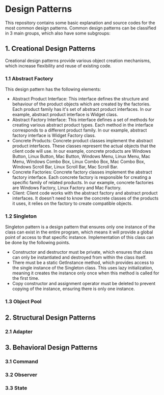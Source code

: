# Design Patterns
This repository contains some basic explanation and source codes for the most common design patterns.
Common design patterns can be classified in 3 main groups, which also have some subgroups:

## 1. Creational Design Patterns
Creational design patterns provide various object creation mechanisms, which increase flexibility and reuse of existing code.
### 1.1 Abstract Factory
This design pattern has the following elements:
- Abstract Product Interface: This interface defines the structure and behaviour of the product objects which are created by the factories. Each product family has it's set of abstract product interfaces. In our example, abstract product interface is Widget class.
- Abstract Factory Interface: This interface defines a set of methods for creating various abstract product types. Each method in the interface corresponds to a different product family. In our example, abstract factory interface is Widget Factory class.
- Concrete Products: Concrete product classes implement the abstract product interfaces. These classes represent the actual objects that the client code will use. In our example, concrete products are Windows Button, Linux Button, Mac Button, Windows Menu, Linux Menu, Mac Menu, Windows Combo Box, Linux Combo Box, Mac Combo Box, Windows Scroll Bar, Linux Scroll Bar, Mac Scroll Bar.
- Concrete Factories: Concrete factory classes implement the abstract factory interface. Each concrete factory is responsible for creating a specific family of related products. In our example, concrete factories are Windows Factory, Linux Factory and Mac Factory.
- Client: Client code works with the abstract factory and abstract product interfaces. It doesn't need to know the concrete classes of the products it uses, it relies on the factory to create compatible objects. 
### 1.2 Singleton
Singleton pattern is a design pattern that ensures only one instance of the class can exist in the entire program, which means it will provide a global point of access to that specific instance. Implementation of this class can be done by the following points.
- Constructor and destructor must be private, which ensures that class can only be instantiated and destroyed from within the class itself.
- There must be a static GetInstance method, which provides access to the single instance of the Singleton class. This uses lazy initialization, meaning it creates the instance only once when this method is called for the first time.
- Copy constructor and assignment operator must be deleted to prevent copying of the instance, ensuring there is only one instance.
### 1.3 Object Pool
## 2. Structural Design Patterns
### 2.1 Adapter

## 3. Behavioral Design Patterns
### 3.1 Command
### 3.2 Observer
### 3.3 State
